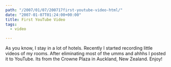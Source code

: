 ```yaml
---
path: "/2007/01/07/200717first-youtube-video-html/" 
date: "2007-01-07T01:24:00+00:00" 
title: First YouTube Video
tags:
  - video

---
```

As you know, I stay in a lot of hotels. Recently I started recording little videos of my rooms. After eliminating most of the umms and ahhhs I posted it to YouTube. Its from the Crowne Plaza in Auckland, New Zealand. Enjoy!
